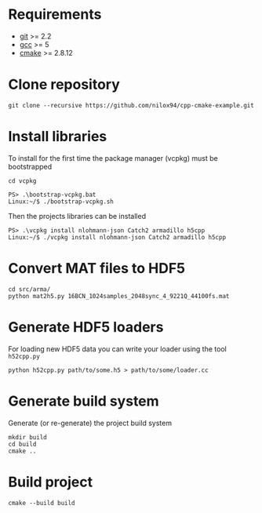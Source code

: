 # Requirements
* [git](git-scm.com) >= 2.2
* [gcc](gcc.gnu.org) >= 5
* [cmake](cmake.org) >= 2.8.12

# Clone repository
```
git clone --recursive https://github.com/nilox94/cpp-cmake-example.git
``` 

# Install libraries
To install for the first time the package manager (vcpkg) must be bootstrapped
```
cd vcpkg
```
```
PS> .\bootstrap-vcpkg.bat
Linux:~/$ ./bootstrap-vcpkg.sh
```

Then the projects libraries can be installed
```
PS> .\vcpkg install nlohmann-json Catch2 armadillo h5cpp
Linux:~/$ ./vcpkg install nlohmann-json Catch2 armadillo h5cpp
```

# Convert MAT files to HDF5
```
cd src/arma/
python mat2h5.py 16BCN_1024samples_2048sync_4_9221Q_44100fs.mat
```

# Generate HDF5 loaders
For loading new HDF5 data you can write your loader using the tool `h52cpp.py`
```
python h52cpp.py path/to/some.h5 > path/to/some/loader.cc
```

# Generate build system
Generate (or re-generate) the project build system
```
mkdir build
cd build
cmake ..
```

# Build project
```
cmake --build build
```
